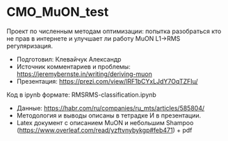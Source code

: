 # CMO_MuON_test
Проект по численным методам оптимизации: попытка разобраться кто не прав в интернете и улучшает ли работу MuON L1->RMS регуляризация.

- Подготовил: Клевайчук Александр
- Источник комментариев и проблемы: https://jeremybernste.in/writing/deriving-muon
- Презентация: https://prezi.com/view/lRF1bCYxLJdY7OqTZFIu/

Код в ipynb формате: RMSRMS-classification.ipynb

- Данные: https://habr.com/ru/companies/ru_mts/articles/585804/
- Методология и выводы описаны в тетрадке И в презентации.
- Latex документ с описанием MuON и небольшим Shampoo (https://www.overleaf.com/read/yzftvnybykgp#feb471) + pdf

